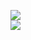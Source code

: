 [![](https://img.shields.io/badge/Made%20With-Github%20Spray-lightgrey.svg?style=for-the-badge&logo=github)](https://github.com/Annihil/github-spray#31605)  
[![](https://i.imgur.com/2DrTn0Z.gif)](https://github.com/Annihil/github-spray)